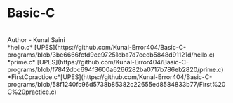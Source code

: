 # Basic-C
<br>
Author - Kunal Saini
<br>
*hello.c* [UPES](https://github.com/Kunal-Error404/Basic-C-programs/blob/3be6666fcfd9ce97251cba7d7eeeb5848d91121d/hello.c)
<br>
*prime.c* [UPES](https://github.com/Kunal-Error404/Basic-C-programs/blob/f7842dbc694f3600a6266282ba0717b786eb2820/prime.c)
<br>
*FirstCpractice.c*[UPES](https://github.com/Kunal-Error404/Basic-C-programs/blob/58f1240fc96d5738b85382c22655ed8584833b77/First%20C%20practice.c)


